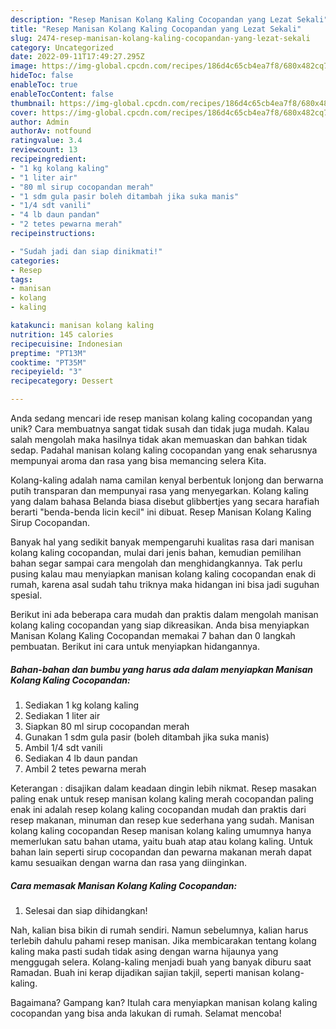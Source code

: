 ```yaml
---
description: "Resep Manisan Kolang Kaling Cocopandan yang Lezat Sekali"
title: "Resep Manisan Kolang Kaling Cocopandan yang Lezat Sekali"
slug: 2474-resep-manisan-kolang-kaling-cocopandan-yang-lezat-sekali
category: Uncategorized
date: 2022-09-11T17:49:27.295Z
image: https://img-global.cpcdn.com/recipes/186d4c65cb4ea7f8/680x482cq70/manisan-kolang-kaling-cocopandan-foto-resep-utama.jpg
hideToc: false
enableToc: true
enableTocContent: false
thumbnail: https://img-global.cpcdn.com/recipes/186d4c65cb4ea7f8/680x482cq70/manisan-kolang-kaling-cocopandan-foto-resep-utama.jpg
cover: https://img-global.cpcdn.com/recipes/186d4c65cb4ea7f8/680x482cq70/manisan-kolang-kaling-cocopandan-foto-resep-utama.jpg
author: Admin
authorAv: notfound
ratingvalue: 3.4
reviewcount: 13
recipeingredient:
- "1 kg kolang kaling"
- "1 liter air"
- "80 ml sirup cocopandan merah"
- "1 sdm gula pasir boleh ditambah jika suka manis"
- "1/4 sdt vanili"
- "4 lb daun pandan"
- "2 tetes pewarna merah"
recipeinstructions:

- "Sudah jadi dan siap dinikmati!"
categories:
- Resep
tags:
- manisan
- kolang
- kaling

katakunci: manisan kolang kaling 
nutrition: 145 calories
recipecuisine: Indonesian
preptime: "PT13M"
cooktime: "PT35M"
recipeyield: "3"
recipecategory: Dessert

---
```





Anda sedang mencari ide resep manisan kolang kaling cocopandan yang unik? Cara membuatnya sangat tidak susah dan tidak juga mudah. Kalau salah mengolah maka hasilnya tidak akan memuaskan dan bahkan tidak sedap. Padahal manisan kolang kaling cocopandan yang enak seharusnya mempunyai aroma dan rasa yang bisa memancing selera Kita.





Kolang-kaling adalah nama camilan kenyal berbentuk lonjong dan berwarna putih transparan dan mempunyai rasa yang menyegarkan. Kolang kaling yang dalam bahasa Belanda biasa disebut glibbertjes yang secara harafiah berarti &#34;benda-benda licin kecil&#34; ini dibuat. Resep Manisan Kolang Kaling Sirup Cocopandan.

Banyak hal yang sedikit banyak mempengaruhi kualitas rasa dari manisan kolang kaling cocopandan, mulai dari jenis bahan, kemudian pemilihan bahan segar sampai cara mengolah dan menghidangkannya. Tak perlu pusing kalau mau menyiapkan manisan kolang kaling cocopandan enak di rumah, karena asal sudah tahu triknya maka hidangan ini bisa jadi suguhan spesial.






Berikut ini ada beberapa cara mudah dan praktis dalam mengolah manisan kolang kaling cocopandan yang siap dikreasikan. Anda bisa menyiapkan Manisan Kolang Kaling Cocopandan memakai 7 bahan dan 0 langkah pembuatan. Berikut ini cara untuk menyiapkan hidangannya.

<!--inarticleads1-->

##### Bahan-bahan dan bumbu yang harus ada dalam menyiapkan Manisan Kolang Kaling Cocopandan:

1. Sediakan 1 kg kolang kaling
1. Sediakan 1 liter air
1. Siapkan 80 ml sirup cocopandan merah
1. Gunakan 1 sdm gula pasir (boleh ditambah jika suka manis)
1. Ambil 1/4 sdt vanili
1. Sediakan 4 lb daun pandan
1. Ambil 2 tetes pewarna merah


Keterangan : disajikan dalam keadaan dingin lebih nikmat. Resep masakan paling enak untuk resep manisan kolang kaling merah cocopandan paling enak ini adalah resep kolang kaling cocopandan mudah dan praktis dari resep makanan, minuman dan resep kue sederhana yang sudah. Manisan kolang kaling cocopandan Resep manisan kolang kaling umumnya hanya memerlukan satu bahan utama, yaitu buah atap atau kolang kaling. Untuk bahan lain seperti sirup cocopandan dan pewarna makanan merah dapat kamu sesuaikan dengan warna dan rasa yang diinginkan. 

<!--inarticleads2-->

##### Cara memasak Manisan Kolang Kaling Cocopandan:


1. Selesai dan siap dihidangkan!

Nah, kalian bisa bikin di rumah sendiri. Namun sebelumnya, kalian harus terlebih dahulu pahami resep manisan. Jika membicarakan tentang kolang kaling maka pasti sudah tidak asing dengan warna hijaunya yang menggugah selera. Kolang-kaling menjadi buah yang banyak diburu saat Ramadan. Buah ini kerap dijadikan sajian takjil, seperti manisan kolang-kaling. 

Bagaimana? Gampang kan? Itulah cara menyiapkan manisan kolang kaling cocopandan yang bisa anda lakukan di rumah. Selamat mencoba!
